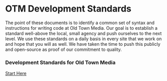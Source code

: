 # OTM Development Standards

The point of these documents is to identify a common set of syntax and instructions for writing code at Old Town Media. Our goal is to establish a standard well-above the local, small agency and push ourselves to the next level. We use these standards on a daily basis in every site that we work on and hope that you will as well. We have taken the time to push this publicly and open-source as proof of our commitment to quality.

### Development Standards for Old Town Media

[Start Here](http://oldtownmedia.github.io/otm-development-standards/)
